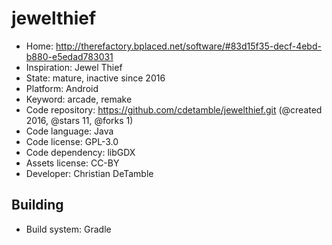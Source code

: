 # jewelthief

- Home: http://therefactory.bplaced.net/software/#83d15f35-decf-4ebd-b880-e5edad783031
- Inspiration: Jewel Thief
- State: mature, inactive since 2016
- Platform: Android
- Keyword: arcade, remake
- Code repository: https://github.com/cdetamble/jewelthief.git (@created 2016, @stars 11, @forks 1)
- Code language: Java
- Code license: GPL-3.0
- Code dependency: libGDX
- Assets license: CC-BY
- Developer: Christian DeTamble

## Building

- Build system: Gradle
